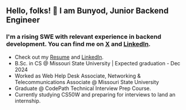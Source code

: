 ## Hello, folks! 👋 I am Bunyod, Junior Backend Engineer

### I'm a rising SWE with relevant experience in backend development. You can find me on [X][1] and [LinkedIn][2].
[1]: https://twitter.com/babdusaid0v
[2]: https://www.linkedin.com/in/bunyodabdusaidov

* Check out my [Resume](https://gist.github.com/bunyodabdusaidov/92e929ae4dd471820b6b2479d9ff26d7) and [LinkedIn](https://www.linkedin.com/in/bunyodabdusaidov).
* B.Sc. in CS @ Missouri State University | Expected graduation - Dec 2024 
* Worked as Web Help Desk Associate, Networking & Telecommunications Associate @ Missouri State University
* Graduate @ CodePath Technical Interview Prep Course.
* Currently studying CS50W and preparing for interviews to land an internship.









